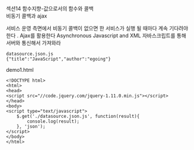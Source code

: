 섹션14 함수지향-값으로서의 함수와 콜백	
비동기 콜백과 ajax	

서비스 운영 측면에서 비동기 콜백이 없으면 한 서비스가 실행 될 때마다 계속 기다려야한다 .
Ajax를 활용한다
Asynchronous Javascript and XML
자바스크립트를 통해 서버와 통신해서 가져와라 
```
datasource.json.js
{"title":"JavaScript","author":"egoing"}
```
demo1.html
```
<!DOCTYPE html>
<html>
<head>
<script src="//code.jquery.com/jquery-1.11.0.min.js"></script>
</head>
<body>
<script type="text/javascript">
    $.get('./datasource.json.js', function(result){
        console.log(result);
    }, 'json');
</script>
</body>
</html>

```